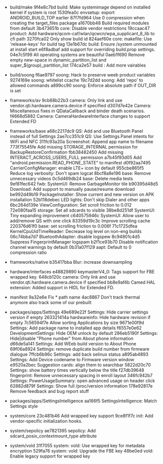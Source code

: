    * build/make
9f4e8c7bd build: Make systemimage depend on installed kernel if system is root
1530fea0c envsetup: export ANDROID_BUILD_TOP earlier
87f7fd964 Use 0 compression when creating the target_files package
a1670bb48 Build required modules from default
3b473651b core: Disable vendor restrictions
19ccaac47 product: Add hardware/qcom-caf/wlan/qcwcn/wpa_supplicant_8_lib to cfi path
3270fca02 Only show build id
824aef60e core: makefile: Use 'release-keys' for build tag
13e1b67dc build: Ensure /system unmounted at install start
e6f8adbaf add support for overriding build.prop settings.
04e7c5f99 All operating systems are beautiful
0aeb1f690 Remove empty new-space in dynamic_partition_list and super_$(group)_partition_list
174ca2e57 build : Add more vairables

   * build/soong
f6ae9797 soong: Hack to preserve weeb product variables
9274169e soong: whitelist ccache
19c7d2dd soong: Add 'repo' to allowed commands
a899cc90 soong: Enforce absolute path if OUT_DIR is set

   * frameworks/av
9cb68b22b3 camera: Only link and use vendor.qti.hardware.camera.device if specified
d307d7e42e Camera: Miscellaneous fixes in QDataCallback and binder death scenarios.
f4668d5882 Camera: CameraHardwareInterface changes to support Extended FD

   * frameworks/base
a68c2217dc9 QS: Add and use Bluetooth Panel instead of full Settings
2ae7cc351c9 QS: Use Settings.Panel intents for WiFi and NFC
311fc93a20a Screenshot: Append app name to filename
773f75545fe Add missing STORAGE_INTERNAL permission for BackupRestoreConfirmation
fbb38482450 Add missing INTERACT_ACROSS_USERS_FULL permission
a7b45f93d05 Add "android.permission.READ_PHONE_STATE" to manifest
d0f92aa7495 CarrierConfigManager: enable LTE+ icon by default
955cbe865f5 Reduce log verbosity: Don't spam logcat
8bcf8a8e196 base: Remove unnecessary videos
0c5d469db24 base: Delete media tests
9ef81fec642 fwb: SystemUI: Remove GarbageMonitor tile
b90395d48d5 Download: Add support to manually pause/resume download
be992d49b19 PackageInstaller: Show current and new version on APK installation
52b118debec LED lights: Don't skip Dialer and other apps
6bc264d139e ViewConfiguration: Set scroll friction to 0.012
72e080faa15  storage: Set all sdcards to visible
38be8d251df SystemUI: Tiny expanding improvement
c640575946c SystemUI: Allow user to add/remove QS with one click
83359d19c3c Improve scrolling cache
220376d61f0 base: set scrolling friction to 0.006f
71c1725dfea KernelCpuUidTimeReader: Decrease log level on non-eng builds
06c74bba7d7 BluetoothAdapter: disable logspew
8c94801c4d5 Suppress FingerprintManager logspam
b2f1ce93b70 Disable notification channel warnings by default
0b31a07f129 aapt: Default to 0 compression ratio

   * frameworks/native
b35417bba Blur: increase downsampling

   * hardware/interfaces
e48829890 keymasterV4_0: Tags support for FBE wrapped key.
648cb120c camera: Only link and use vendor.qti.hardware.camera.device if specified
bb8e9af4b Camed HAL extension: Added support in HIDL for Extended FD.

   * manifest
9a32e6e Fix    * path name
4ac8867 Don't track thermal anymore also track some of our prebuilt

   * packages/apps/Settings
49e689e22f Settings: Hide carrier settings version if empty
263321414a hardwareinfo: Hide hardware revision if empty
7c56594f7e Allow sorting Applications by size
9671e00f9d Settings: Add package name to installed app details
f6557e0e62 DevelopmentSettings: Hide OEM unlock by default
286eb5190f Settings: Hide|disable "Phone number" from About phone information
d66de5a141 Settings: Add WEeb build version to About Phone
69f06a8924 Settings: remove duplicate build number from firmware dialogue
7ffcb6b96c Settings: add back selinux status
a895ab4893 Settings: Add Device codename to Firmware version window
e9520a2bec Suggestion cards: align them to searchbar
5822d20c70 Settings: show battery times vertically below the title
f27db39648 fingerprint: Remove unnecessary spacing in enroll layout
346fc942b7 Settings: PowerUsageSummary: open advanced usage on header click
62882d879f Settings: Show full /proc/version information
178e92817e Remove feedback and bug report stuff

   * packages/apps/SettingsIntelligence
aa166f5 SettingsIntelligence: Match Settings style

   * system/core
23c481b46 Add wrapped key support
9ce8f1f7c init: Add vendor-specific initialization hooks.

   * system/sepolicy
ae7821395 sepolicy: Add sdcard_posix_contextmount_type attribute

   * system/vold
31f7055 system: vold: Use wrapped key for metadata encryption
529fa76 system: vold: Upgrade the FBE key
48be0ed vold: Enable legacy support for wrapped key
